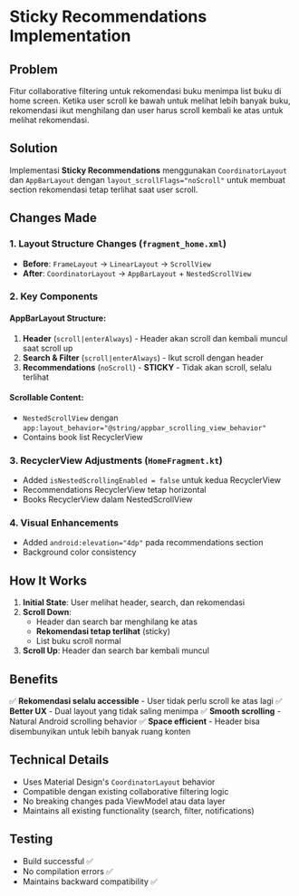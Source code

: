 # Sticky Recommendations Implementation

## Problem
Fitur collaborative filtering untuk rekomendasi buku menimpa list buku di home screen. Ketika user scroll ke bawah untuk melihat lebih banyak buku, rekomendasi ikut menghilang dan user harus scroll kembali ke atas untuk melihat rekomendasi.

## Solution
Implementasi **Sticky Recommendations** menggunakan `CoordinatorLayout` dan `AppBarLayout` dengan `layout_scrollFlags="noScroll"` untuk membuat section rekomendasi tetap terlihat saat user scroll.

## Changes Made

### 1. Layout Structure Changes (`fragment_home.xml`)
- **Before**: `FrameLayout` → `LinearLayout` → `ScrollView`
- **After**: `CoordinatorLayout` → `AppBarLayout` + `NestedScrollView`

### 2. Key Components

#### AppBarLayout Structure:
1. **Header** (`scroll|enterAlways`) - Header akan scroll dan kembali muncul saat scroll up
2. **Search & Filter** (`scroll|enterAlways`) - Ikut scroll dengan header
3. **Recommendations** (`noScroll`) - **STICKY** - Tidak akan scroll, selalu terlihat

#### Scrollable Content:
- `NestedScrollView` dengan `app:layout_behavior="@string/appbar_scrolling_view_behavior"`
- Contains book list RecyclerView

### 3. RecyclerView Adjustments (`HomeFragment.kt`)
- Added `isNestedScrollingEnabled = false` untuk kedua RecyclerView
- Recommendations RecyclerView tetap horizontal
- Books RecyclerView dalam NestedScrollView

### 4. Visual Enhancements
- Added `android:elevation="4dp"` pada recommendations section
- Background color consistency

## How It Works

1. **Initial State**: User melihat header, search, dan rekomendasi
2. **Scroll Down**: 
   - Header dan search bar menghilang ke atas
   - **Rekomendasi tetap terlihat** (sticky)
   - List buku scroll normal
3. **Scroll Up**: Header dan search bar kembali muncul

## Benefits

✅ **Rekomendasi selalu accessible** - User tidak perlu scroll ke atas lagi
✅ **Better UX** - Dual layout yang tidak saling menimpa
✅ **Smooth scrolling** - Natural Android scrolling behavior
✅ **Space efficient** - Header bisa disembunyikan untuk lebih banyak ruang konten

## Technical Details

- Uses Material Design's `CoordinatorLayout` behavior
- Compatible dengan existing collaborative filtering logic
- No breaking changes pada ViewModel atau data layer
- Maintains all existing functionality (search, filter, notifications)

## Testing
- Build successful ✅
- No compilation errors ✅
- Maintains backward compatibility ✅